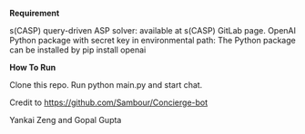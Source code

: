 **Requirement**

s(CASP) query-driven ASP solver: available at s(CASP) GitLab page.
OpenAI Python package with secret key in environmental path: The Python package can be installed by pip install openai


**How To Run**

Clone this repo.
Run python main.py and start chat.


Credit to https://github.com/Sambour/Concierge-bot

Yankai Zeng and Gopal Gupta
